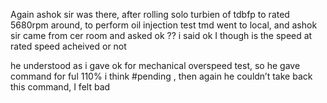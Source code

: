 Again ashok sir was there, after rolling solo turbien of tdbfp to rated 5680rpm around, to perform oil injection test tmd went to local, and ashok sir came from cer room and asked ok ?? i said ok I though is the speed at rated speed acheived or not

he understood as i gave ok for mechanical overspeed test, so he gave command for ful 110% i think #pending  , then again he couldn’t take back this command,
I felt bad